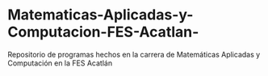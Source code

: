 # Matematicas-Aplicadas-y-Computacion-FES-Acatlan-
Repositorio de programas hechos en la carrera de Matemáticas Aplicadas y Computación en la FES Acatlán
